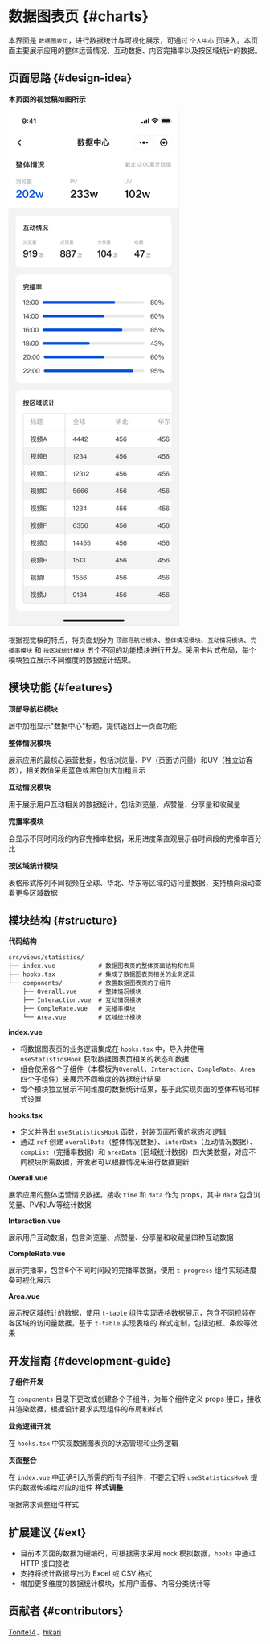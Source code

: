 # 数据图表页 {#charts}

本界面是 `数据图表页`，进行数据统计与可视化展示，可通过 `个人中心` 页进入。本页面主要展示应用的整体运营情况、互动数据、内容完播率以及按区域统计的数据。

## 页面思路 {#design-idea}

**本页面的视觉稿如图所示**

![数据图表页视觉稿](images/charts.png)

根据视觉稿的特点，将页面划分为 `顶部导航栏模块`、`整体情况模块`、`互动情况模块`、`完播率模块` 和 `按区域统计模块` 五个不同的功能模块进行开发。采用卡片式布局，每个模块独立展示不同维度的数据统计结果。

## 模块功能 {#features}

**顶部导航栏模块**

居中加粗显示"数据中心"标题，提供返回上一页面功能

**整体情况模块**

展示应用的最核心运营数据，包括浏览量、PV（页面访问量）和UV（独立访客数），相关数值采用蓝色或黑色加大加粗显示

**互动情况模块**

用于展示用户互动相关的数据统计，包括浏览量、点赞量、分享量和收藏量

**完播率模块**

会显示不同时间段的内容完播率数据，采用进度条直观展示各时间段的完播率百分比

**按区域统计模块**

表格形式陈列不同视频在全球、华北、华东等区域的访问量数据，支持横向滚动查看更多区域数据

## 模块结构 {#structure}

**代码结构**
```
src/views/statistics/
├── index.vue            # 数据图表页的整体页面结构和布局
├── hooks.tsx            # 集成了数据图表页相关的业务逻辑
└── components/          # 放置数据图表页的子组件
    ├── Overall.vue      # 整体情况模块
    ├── Interaction.vue  # 互动情况模块
    ├── CompleRate.vue   # 完播率模块
    └── Area.vue         # 区域统计模块
```

**index.vue**

- 将数据图表页的业务逻辑集成在 `hooks.tsx` 中，导入并使用 `useStatisticsHook` 获取数据图表页相关的状态和数据
- 组合使用各个子组件（本模板为`Overall`、`Interaction`、`CompleRate`、`Area`四个子组件）来展示不同维度的数据统计结果
- 每个模块独立展示不同维度的数据统计结果，基于此实现页面的整体布局和样式设置

**hooks.tsx**

- 定义并导出 `useStatisticsHook` 函数，封装页面所需的状态和逻辑
- 通过 `ref` 创建 `overallData`（整体情况数据）、`interData`（互动情况数据）、`compList`（完播率数据）和 `areaData`（区域统计数据）四大类数据，对应不同模块所需数据，开发者可以根据情况来进行数据更新

**Overall.vue**

展示应用的整体运营情况数据，接收 `time` 和 `data` 作为 props，其中 `data` 包含浏览量、PV和UV等统计数据

**Interaction.vue**

展示用户互动数据，包含浏览量、点赞量、分享量和收藏量四种互动数据

**CompleRate.vue**

展示完播率，包含6个不同时间段的完播率数据，使用 `t-progress` 组件实现进度条可视化展示

**Area.vue**

展示按区域统计的数据，使用 `t-table` 组件实现表格数据展示，包含不同视频在各区域的访问量数据，基于 `t-table` 实现表格的
样式定制，包括边框、条纹等效果

## 开发指南 {#development-guide}

**子组件开发**

在 `components` 目录下更改或创建各个子组件，为每个组件定义 props 接口，接收并渲染数据，根据设计要求实现组件的布局和样式

**业务逻辑开发**

在 `hooks.tsx` 中实现数据图表页的状态管理和业务逻辑

**页面整合**

 在 `index.vue` 中正确引入所需的所有子组件，不要忘记将 `useStatisticsHook` 提供的数据传递给对应的组件
**样式调整**

根据需求调整组件样式

## 扩展建议 {#ext}

- 目前本页面的数据为硬编码，可根据需求采用 `mock` 模拟数据，`hooks` 中通过 HTTP 接口接收
- 支持将统计数据导出为 Excel 或 CSV 格式
- 增加更多维度的数据统计模块，如用户画像、内容分类统计等

## 贡献者 {#contributors}

[Tonite14](https://github.com/Tonite14)、[hikari](https://github.com/liuyax0818)
